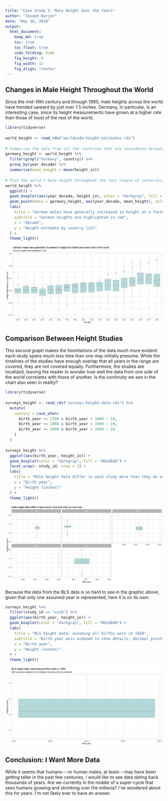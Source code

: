 ```yaml
---
title: "Case Study 5: Male Height Over the Years"
author: "Joseph Borjon"
date: "May 26, 2018"
output:
  html_document:
    keep_md: true
    toc: true
    toc_float: true
    code_folding: hide
    fig_height: 6
    fig_width: 12
    fig_align: "center"
---
```




## Changes in Male Height Throughout the World

Since the mid-19th century and through 1980, male heights across the world have trended upward by just over 1.5 inches. Germany, in particular, is an interesting case, since its height measurements have grown at a higher rate than those of most of the rest of the world.


```r
library(tidyverse)

world_height <- read_rds("worldwide-height-estimates.rds")

# Summarize the data from all the countries that are considered Germany today, averaging their heights
germany_height <- world_height %>%
  filter(grepl("Germany", country)) %>%
  group_by(year_decade) %>%
  summarise(mean_height = mean(height_in))

# Plot the world's male height throughout the last couple of centuries, with Germany highlighted
world_height %>%
  ggplot() +
  geom_boxplot(aes(year_decade, height_in), color = "darkgray", fill = "#b2d8d8") +
  geom_point(data = germany_height, aes(year_decade, mean_height), color = "red") +
  labs(
    title = "German males have generally increased in height at a faster pace than most of the world",
    subtitle = "German heights are highlighted in red",
    x = "Decade",
    y = "Height estimate by country (in)"
  ) +
  theme_light()
```

![](case-study-5_files/figure-html/worldwide_male_height-1.png)<!-- -->

## Comparison Between Height Studies

This second graph makes the limmitations of the data much more evident: each study spans much less time than one may initially presume. While the timelines of the studies have enough overlap that all years in the range are covered, they are not covered equally. Furthermore, the studies are localized, leaving the reader to wonder how well the data from one side of the world correlates with those of another. Is the continuity we see in the chart also seen in reality?


```r
library(tidyverse)

surveys_height <- read_rds("surveys-height-data.rds") %>%
  mutate(
    century = case_when(
      birth_year >= 1700 & birth_year < 1800 ~ 18,
      birth_year >= 1800 & birth_year < 1900 ~ 19,
      birth_year >= 1900 & birth_year < 2000 ~ 20
    )
  )

surveys_height %>%
  ggplot(aes(birth_year, height_in)) +
  geom_boxplot(color = "darkgray", fill = "#b2d8d8") +
  facet_wrap(~ study_id, nrow = 2) +
  labs(
    title = "Male height data differ in each study more than they do over time",
    x = "Birth year",
    y = "Height (inches)"
  ) +
  theme_light()
```

![](case-study-5_files/figure-html/height_across_centuries-1.png)<!-- -->

Because the data from the BLS data is so hard to see in the graphic above, given that only one assumed year is represented, here it is on its own:


```r
surveys_height %>%
  filter(study_id == "us20") %>%
  ggplot(aes(birth_year, height_in)) +
  geom_boxplot(color = "darkgray", fill = "#b2d8d8") +
  labs(
    title = "BLS height data, assuming all births were in 1950",
    subtitle = "Birth year axis widened to show details; decimal points are irrelevant",
    x = "Birth year",
    y = "Height (inches)"
  ) +
  theme_light()
```

![](case-study-5_files/figure-html/bls_height-1.png)<!-- -->

## Conclusion: I Want More Data

While it seems that humans---or human males, at least---may have been getting taller in the past few centuries, I would like to see data dating back thousands of years. Are we currently in the middle of a super-cycle that sees humans growing and shrinking over the millenia? I've wondered about this for years. I'm not likely ever to have an answer.
